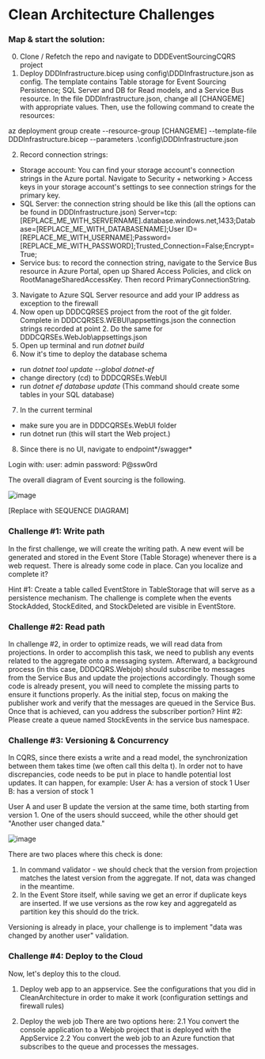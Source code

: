 # Clean Architecture Challenges

### Map & start the solution:
0. Clone / Refetch the repo and navigate to DDDEventSourcingCQRS project
1. Deploy DDDInfrastructure.bicep using config\DDDInfrastructure.json as config. The template contains Table storage for Event Sourcing Persistence; SQL  Server and DB for Read models, and a Service Bus resource.
In the file DDDInfrastructure.json, change all [CHANGEME] with appropriate values. Then, use the following command to create the resources:

az deployment group create --resource-group  [CHANGEME] --template-file DDDInfrastructure.bicep --parameters .\config\DDDInfrastructure.json

2. Record connection strings:
- Storage account: You can find your storage account's connection strings in the Azure portal. Navigate to Security + networking > Access keys in your storage account's settings to see connection strings for  the primary key.
- SQL Server: the connection string should be like this (all the options can be found in DDDInfrastructure.json)
Server=tcp:[REPLACE_ME_WITH_SERVERNAME].database.windows.net,1433;Database=[REPLACE_ME_WITH_DATABASENAME];User ID=[REPLACE_ME_WITH_USERNAME];Password=[REPLACE_ME_WITH_PASSWORD];Trusted_Connection=False;Encrypt=True;
- Service bus: to record the connection string, navigate to the Service Bus resource in Azure Portal, open up Shared Access Policies, and click on RootManageSharedAccessKey. Then record PrimaryConnectionString.

3. Navigate to Azure SQL Server resource and add your IP address as exception to the firewall
4. Now open up DDDCQRSES project from the root of the git folder. Complete in DDDCQRSES.WEBUI\appsettings.json the connection strings recorded at point 2. Do the same for DDDCQRSEs.WebJob\appsettings.json
5. Open up terminal and run *dotnet build*
6. Now it's time to deploy the database schema
- run *dotnet tool update --global dotnet-ef*
- change directory (cd) to DDDCQRSEs.WebUI
- run *dotnet ef database update*
(This command should create some tables in your SQL database)
7. In the current terminal
- make sure you are in DDDCQRSEs.WebUI folder
- run dotnet run
(this will start the Web project.)
8. Since there is no UI, navigate to endpoint*/swagger*

Login with:
user: admin
password: P@ssw0rd

The overall diagram of Event sourcing is the following.

![image](https://user-images.githubusercontent.com/37452422/228434377-247823ba-0591-4df3-8138-898ccc2f5202.png)

[Replace with SEQUENCE DIAGRAM]

### Challenge #1: Write path
In the first challenge, we will create the writing path. A new event will be generated and stored in the Event Store (Table Storage) whenever there is a web request.
There is  already some code in place.  Can you localize and complete it?

Hint #1: Create a table called EventStore in TableStorage that will serve as a persistence mechanism.
The challenge is complete when the events StockAdded, StockEdited, and StockDeleted are visible in EventStore.

### Challenge #2: Read path
In challenge #2, in order to optimize reads, we will read data from projections. 
In order to accomplish this task, we need to publish any events related to the aggregate onto a messaging system. Afterward, a background process (in this case, DDDCQRS.Webjob) should subscribe to messages from the Service Bus and update the projections accordingly. Though some code is already present, you will need to complete the missing parts to ensure it functions properly. As the initial step, focus on making the publisher work and verify that the messages are queued in the Service Bus. Once that is achieved, can you address the subscriber portion?
Hint #2: Please create a queue named StockEvents in the service bus namespace.

### Challenge #3: Versioning & Concurrency
In CQRS, since there exists a write and a read model, the synchronization between them takes time (we often call this delta t). In order not to have discrepancies, code needs to be put in place to handle potential lost updates. 
It can happen, for example:
User A: has a version of stock 1 
User B: has a version of stock 1

User A and user B update the version at the same time, both starting from version 1.
One of the users should succeed, while the other should get "Another user changed data."

![image](https://user-images.githubusercontent.com/37452422/228435273-02659f5f-beb7-4160-9c2e-fa229a06c32c.png)


There are two places where this check is done:
1. In command validator - we should check that the version from projection matches the latest version from the aggregate. If not, data was changed in the meantime.
2. In the Event Store itself, while saving we get an error if duplicate keys are inserted. If we use versions as the row key and aggregateId as partition key this should do the trick.

Versioning is already in place, your challenge is to implement "data was changed by another user" validation.

### Challenge #4: Deploy to the Cloud
Now, let's deploy this to the cloud.
1. Deploy web app to an appservice. 
See the configurations that you did in CleanArchitecture in order to make it work (configuration settings and firewall rules)

2. Deploy the web job
There are two options here:
2.1 You convert the console application to a Webjob project that is deployed with the AppService 
2.2 You convert the web job to an Azure function that subscribes to the queue and processes the messages.





